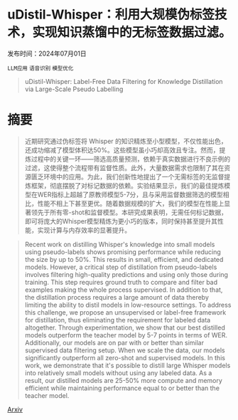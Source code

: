 # uDistil-Whisper：利用大规模伪标签技术，实现知识蒸馏中的无标签数据过滤。

发布时间：2024年07月01日

`LLM应用` `语音识别` `模型优化`

> uDistil-Whisper: Label-Free Data Filtering for Knowledge Distillation via Large-Scale Pseudo Labelling

# 摘要

> 近期研究通过伪标签将 Whisper 的知识精炼至小型模型，不仅性能出色，还成功缩减了模型体积达50%。这些模型虽小巧却高效且专注。然而，提炼过程中的关键一环——筛选高质量预测，依赖于真实数据进行不良示例的过滤，这使得整个流程带有监督性质。此外，大量数据需求也限制了其在资源匮乏环境中的应用。为此，我们创新性地提出了一个无需标签的无监督提炼框架，彻底摆脱了对标记数据的依赖。实验结果显示，我们的最佳提炼模型在WER指标上超越了原教师模型5-7分，且与采用监督数据筛选的模型相比，性能不相上下甚至更优。随着数据规模的扩大，我们的模型在性能上显著领先于所有零-shot和监督模型。本研究成果表明，无需任何标记数据，即可将庞大的Whisper模型精炼为更小巧的版本，同时保持甚至提升其性能，实现计算与内存效率的显著提升。

> Recent work on distilling Whisper's knowledge into small models using pseudo-labels shows promising performance while reducing the size by up to 50\%. This results in small, efficient, and dedicated models. However, a critical step of distillation from pseudo-labels involves filtering high-quality predictions and using only those during training. This step requires ground truth to compare and filter bad examples making the whole process supervised. In addition to that, the distillation process requires a large amount of data thereby limiting the ability to distil models in low-resource settings. To address this challenge, we propose an unsupervised or label-free framework for distillation, thus eliminating the requirement for labeled data altogether. Through experimentation, we show that our best distilled models outperform the teacher model by 5-7 points in terms of WER. Additionally, our models are on par with or better than similar supervised data filtering setup. When we scale the data, our models significantly outperform all zero-shot and supervised models. In this work, we demonstrate that it's possible to distill large Whisper models into relatively small models without using any labeled data. As a result, our distilled models are 25-50\% more compute and memory efficient while maintaining performance equal to or better than the teacher model.

[Arxiv](https://arxiv.org/abs/2407.01257)